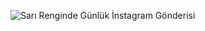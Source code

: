 
![Sarı Renginde Günlük İnstagram Gönderisi](https://user-images.githubusercontent.com/106083090/203659457-f5af3e44-a1a7-423d-a7b7-427d6e938c5e.png)

